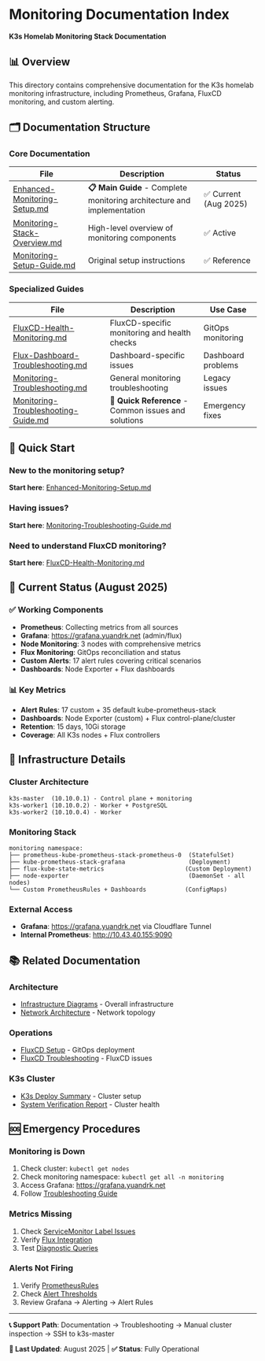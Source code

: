 # Monitoring Documentation Index

**K3s Homelab Monitoring Stack Documentation**

## 📊 Overview

This directory contains comprehensive documentation for the K3s homelab monitoring infrastructure, including Prometheus, Grafana, FluxCD monitoring, and custom alerting.

## 🗂️ Documentation Structure

### **Core Documentation**
| File | Description | Status |
|------|-------------|--------|
| [Enhanced-Monitoring-Setup.md](Enhanced-Monitoring-Setup.md) | **📋 Main Guide** - Complete monitoring architecture and implementation | ✅ Current (Aug 2025) |
| [Monitoring-Stack-Overview.md](Monitoring-Stack-Overview.md) | High-level overview of monitoring components | ✅ Active |
| [Monitoring-Setup-Guide.md](Monitoring-Setup-Guide.md) | Original setup instructions | ✅ Reference |

### **Specialized Guides**
| File | Description | Use Case |
|------|-------------|----------|
| [FluxCD-Health-Monitoring.md](FluxCD-Health-Monitoring.md) | FluxCD-specific monitoring and health checks | GitOps monitoring |
| [Flux-Dashboard-Troubleshooting.md](Flux-Dashboard-Troubleshooting.md) | Dashboard-specific issues | Dashboard problems |
| [Monitoring-Troubleshooting.md](Monitoring-Troubleshooting.md) | General monitoring troubleshooting | Legacy issues |
| [Monitoring-Troubleshooting-Guide.md](Monitoring-Troubleshooting-Guide.md) | **🚨 Quick Reference** - Common issues and solutions | Emergency fixes |

## 🚀 Quick Start

### New to the monitoring setup?
**Start here**: [Enhanced-Monitoring-Setup.md](Enhanced-Monitoring-Setup.md)

### Having issues?
**Start here**: [Monitoring-Troubleshooting-Guide.md](Monitoring-Troubleshooting-Guide.md)

### Need to understand FluxCD monitoring?
**Start here**: [FluxCD-Health-Monitoring.md](FluxCD-Health-Monitoring.md)

## 🎯 Current Status (August 2025)

### ✅ **Working Components**
- **Prometheus**: Collecting metrics from all sources
- **Grafana**: https://grafana.yuandrk.net (admin/flux)
- **Node Monitoring**: 3 nodes with comprehensive metrics
- **Flux Monitoring**: GitOps reconciliation and status
- **Custom Alerts**: 17 alert rules covering critical scenarios
- **Dashboards**: Node Exporter + Flux dashboards

### 📊 **Key Metrics**
- **Alert Rules**: 17 custom + 35 default kube-prometheus-stack
- **Dashboards**: Node Exporter (custom) + Flux control-plane/cluster
- **Retention**: 15 days, 10Gi storage
- **Coverage**: All K3s nodes + Flux controllers

## 🔧 Infrastructure Details

### **Cluster Architecture**
```
k3s-master  (10.10.0.1) - Control plane + monitoring
k3s-worker1 (10.10.0.2) - Worker + PostgreSQL  
k3s-worker2 (10.10.0.4) - Worker
```

### **Monitoring Stack**
```
monitoring namespace:
├── prometheus-kube-prometheus-stack-prometheus-0  (StatefulSet)
├── kube-prometheus-stack-grafana                  (Deployment)  
├── flux-kube-state-metrics                       (Custom Deployment)
├── node-exporter                                  (DaemonSet - all nodes)
└── Custom PrometheusRules + Dashboards           (ConfigMaps)
```

### **External Access**
- **Grafana**: https://grafana.yuandrk.net via Cloudflare Tunnel
- **Internal Prometheus**: http://10.43.40.155:9090

## 📚 Related Documentation

### **Architecture**  
- [Infrastructure Diagrams](../Architecture/Infrastructure-Diagrams.md) - Overall infrastructure
- [Network Architecture](../Network/Network-Architecture.md) - Network topology

### **Operations**
- [FluxCD Setup](../FluxCD/FluxCD-Setup.md) - GitOps deployment
- [FluxCD Troubleshooting](../FluxCD/FluxCD-Troubleshooting.md) - FluxCD issues

### **K3s Cluster**
- [K3s Deploy Summary](../K3s/k3s_deploy_summary.md) - Cluster setup
- [System Verification Report](../K3s/system_verification_report.md) - Cluster health

## 🆘 Emergency Procedures

### **Monitoring is Down**
1. Check cluster: `kubectl get nodes`
2. Check monitoring namespace: `kubectl get all -n monitoring`  
3. Access Grafana: https://grafana.yuandrk.net
4. Follow [Troubleshooting Guide](Monitoring-Troubleshooting-Guide.md)

### **Metrics Missing**
1. Check [ServiceMonitor Label Issues](Monitoring-Troubleshooting-Guide.md#prometheus-selector-issues)
2. Verify [Flux Integration](Enhanced-Monitoring-Setup.md#key-configuration-details)
3. Test [Diagnostic Queries](Monitoring-Troubleshooting-Guide.md#useful-diagnostic-queries)

### **Alerts Not Firing**
1. Verify [PrometheusRules](Enhanced-Monitoring-Setup.md#alert-rules-overview)
2. Check [Alert Thresholds](Enhanced-Monitoring-Setup.md#updating-thresholds)
3. Review Grafana → Alerting → Alert Rules

---

**📞 Support Path**: Documentation → Troubleshooting → Manual cluster inspection → SSH to k3s-master

**🔄 Last Updated**: August 2025 | **✅ Status**: Fully Operational